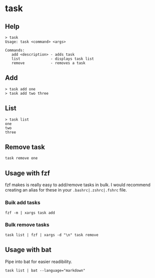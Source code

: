 # task

## Help

```
> task
Usage: task <command> <args>

Commands:
   add <description> - adds task
   list              - displays task list
   remove            - removes a task
```

## Add

```
> task add one
> task add two three
```

## List

```
> task list
one
two
three
```

## Remove task

```
task remove one
```

## Usage with fzf

fzf makes is really easy to add/remove tasks in bulk. I would recommend creating an alias for these in your `.bashrc|.zshrc|.fshrc` file.

### Buik add tasks

```
fzf -m | xargs task add
```

### Bulk remove tasks

```
task list | fzf | xargs -d "\n" task remove
```

## Usage with bat

Pipe into bat for easier readibility.

```
task list | bat --language="markdown"
```
